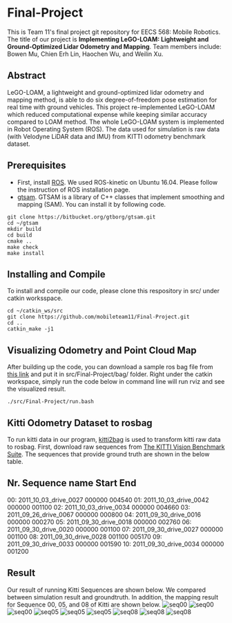 # Final-Project
This is Team 11's final project git repository for EECS 568: Mobile Robotics. The title of our project is **Implementing LeGO-LOAM: Lightweight and Ground-Optimized Lidar Odometry and Mapping**. Team members include: Bowen Mu, Chien Erh Lin, Haochen Wu, and Weilin Xu.

## Abstract
LeGO-LOAM, a lightweight and ground-optimized lidar odometry and mapping method, is able to do six degree-of-freedom pose estimation for real time with ground vehicles. This project re-implemented LeGO-LOAM which reduced computational expense while keeping similar accuracy compared to LOAM method. The whole LeGO-LOAM system is implemented in Robot Operating System (ROS). The data used for simulation is raw data (with Velodyne LiDAR data and IMU) from KITTI odometry benchmark dataset. 

## Prerequisites
- First, install [ROS](http://wiki.ros.org/ROS/Installation). We used ROS-kinetic on Ubuntu 16.04. Please follow the instruction of ROS installation page.
- [gtsam](https://github.com/borglab/gtsam). GTSAM is a library of C++ classes that implement smoothing and mapping (SAM). You can install it by following code.
```
git clone https://bitbucket.org/gtborg/gtsam.git
cd ~/gtsam
mkdir build
cd build
cmake ..
make check 
make install
```

## Installing and Compile
To install and compile our code, please clone this respository in src/ under catkin worksspace.

```
cd ~/catkin_ws/src
git clone https://github.com/mobileteam11/Final-Project.git
cd ..
catkin_make -j1
```

## Visualizing Odometry and Point Cloud Map
After building up the code, you can download a sample ros bag file from [this link](https://drive.google.com/open?id=1sxApV5dmFf6UF1WJs1LW3-WQaRopNyDq) and put it in src/Final-Project/bag/ folder. Right under the catkin workspace, simply run the code below in command line will run rviz and see the visualized result.
```
./src/Final-Project/run.bash
```

## Kitti Odometry Dataset to rosbag
To run kitti data in our program, [kitti2bag](https://github.com/tomas789/kitti2bag) is used to transform kitti raw data to rosbag. First, download raw sequences from [The KITTI Vision Benchmark Suite](http://www.cvlibs.net/datasets/kitti/raw_data.php). The sequences that provide ground truth are shown in the below table.

Nr.     Sequence name     Start   End
---------------------------------------
00: 2011_10_03_drive_0027 000000 004540
01: 2011_10_03_drive_0042 000000 001100
02: 2011_10_03_drive_0034 000000 004660
03: 2011_09_26_drive_0067 000000 000800
04: 2011_09_30_drive_0016 000000 000270
05: 2011_09_30_drive_0018 000000 002760
06: 2011_09_30_drive_0020 000000 001100
07: 2011_09_30_drive_0027 000000 001100
08: 2011_09_30_drive_0028 001100 005170
09: 2011_09_30_drive_0033 000000 001590
10: 2011_09_30_drive_0034 000000 001200

## Result
Our result of running Kitti Sequences are shown below. We compared between simulation result and groundtruth. In addition, the mapping result for Sequence 00, 05, and 08 of Kitti are shown below.
![seq00](/Final-Project/result/00_cmp.png)
![seq00](/Final-Project/result/00.png)
![seq00](/Final-Project/result/00_error.png)
![seq05](/Final-Project/result/05_cmp.png)
![seq05](/Final-Project/result/05.png)
![seq05](/Final-Project/result/05_error.png)
![seq08](/Final-Project/result/08_cmp.png)
![seq08](/Final-Project/result/08.png)
![seq08](/Final-Project/result/08_error.png)

